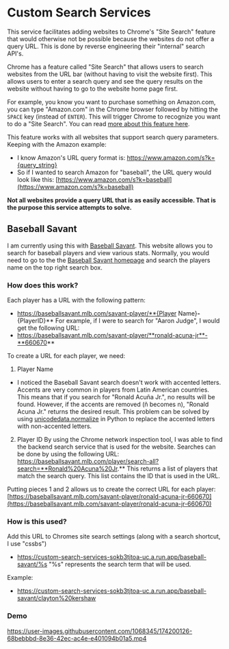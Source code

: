 # Custom Search Services

This service facilitates adding websites to Chrome's "Site Search" feature that would otherwise not be possible because the websites do not offer a query URL. This is done by reverse engineering their "internal" search API's.

Chrome has a feature called "Site Search" that allows users to search websites from the URL bar (without having to visit the website first). This allows users to enter a search query and see the query results on the website without having to go to the website home page first.

For example, you know you want to purchase something on Amazon.com, you can type "Amazon.com" in the Chrome browser followed by hitting the ```SPACE``` key (instead of ```ENTER```). This will trigger Chrome to recognize you want to do a "Site Search". You can read [more about this feature here](https://www.thewindowsclub.com/search-any-website-directly-from-the-chrome-or-edge-address-bar).

This feature works with all websites that support search query parameters.
Keeping with the Amazon example:
- I know Amazon's URL query format is: https://www.amazon.com/s?k={query_string}
- So if I wanted to search Amazon for "baseball", the URL query would look like this: [https://www.amazon.com/s?k=baseball](https://www.amazon.com/s?k=baseball)

**Not all websites provide a query URL that is as easily accessible. That is the purpose this service attempts to solve.**

## Baseball Savant
I am currently using this with [Baseball Savant](https://baseballsavant.mlb.com/). This website allows you to search for baseball players and view various stats. Normally, you would need to go to the the [Baseball Savant homepage](https://baseballsavant.mlb.com/) and search the players name on the top right search box.

### How does this work?
Each player has a URL with the following pattern:
- https://baseballsavant.mlb.com/savant-player/**{Player Name}**-**{PlayerID}**
For example, if I were to search for "Aaron Judge", I would get the following URL:
- https://baseballsavant.mlb.com/savant-player/**ronald-acuna-jr**-**660670**

To create a URL for each player, we need:

1. Player Name
- I noticed the Baseball Savant search doesn't work with accented letters. Accents are very common in players from Latin American countries. This means that if you search for "Ronald Acuña Jr.", no results will be found. However, if the accents are removed (ñ becomes n), "Ronald Acuna Jr." returns the desired result. This problem can be solved by using [unicodedata.normalize](https://docs.python.org/3/library/unicodedata.html#unicodedata.normalize) in Python to replace the accented letters with non-accented letters.

2. Player ID
By using the Chrome network inspection tool, I was able to find the backend search service that is used for the website. Searches can be done by using the following URL: https://baseballsavant.mlb.com/player/search-all?search=**Ronald%20Acuna%20Jr.**
This returns a list of players that match the search query. This list contains the ID that is used in the URL.

Putting pieces 1 and 2 allows us to create the correct URL for each player:
[https://baseballsavant.mlb.com/savant-player/ronald-acuna-jr-660670](https://baseballsavant.mlb.com/savant-player/ronald-acuna-jr-660670)

### How is this used?
Add this URL to Chromes site search settings (along with a search shortcut, I use "cssbs")
- https://custom-search-services-sokb3tjtoa-uc.a.run.app/baseball-savant/%s
"%s" represents the search term that will be used.

Example:
- https://custom-search-services-sokb3tjtoa-uc.a.run.app/baseball-savant/clayton%20kershaw

### Demo
https://user-images.githubusercontent.com/1068345/174200126-68bebbbd-8e36-42ec-ac4e-e401094b01a5.mp4

